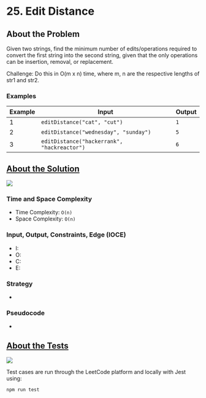 # 25. Edit Distance

## About the Problem

Given two strings, find the minimum number of edits/operations required to convert the first string into the second string, given that the only operations can be insertion, removal, or replacement.

Challenge: Do this in O(m x n) time, where m, n are the respective lengths of str1 and str2.

### Examples

| Example| Input | Output |
| --- | --- | --- |
| 1 | `editDistance("cat", "cut")` | `1` |
| 2 | `editDistance("wednesday", "sunday")` | `5` |
| 3 | `editDistance("hackerrank", "hackreactor")` | `6` |


## <a href='./editDistance.js'>About the Solution</a>

<img src='https://img.shields.io/badge/JavaScript-F7DF1E.svg?style=for-the-badge&logo=JavaScript&logoColor=black' />

<!-- Add Time and Space Complexity -->
### Time and Space Complexity
 - Time Complexity: `O(n)`
 - Space Complexity: `O(n)`

<!-- Planning -->
### Input, Output, Constraints, Edge (IOCE)

 - I:
 - O:
 - C:
 - E:

### Strategy
-

### Pseudocode
-

## <a href='./editDistance.test.js'>About the Tests</a>

<img src='https://img.shields.io/badge/Jest-C21325.svg?style=for-the-badge&logo=Jest&logoColor=white' />

Test cases are run through the LeetCode platform and locally with Jest using:
```
npm run test
```